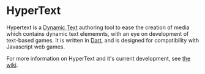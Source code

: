 # HyperText

Hypertext is a [Dynamic Text](https://github.com/RocketSurgery/HyperText/wiki/Dynamic-Text) authoring tool to ease the creation of media which contains dynamic text elememnts, with an eye on development of text-based games. It is written in [Dart](https://www.dartlang.org/), and is designed for compatibility with Javascript web games.

For more information on HyperText and it's current development, see [the wiki](https://github.com/RocketSurgery/HyperText/wiki).
